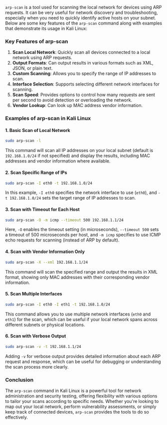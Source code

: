 `arp-scan` is a tool used for scanning the local network for devices using ARP requests. It can be very useful for network discovery and troubleshooting, especially when you need to quickly identify active hosts on your subnet. Below are some key features of the `arp-scan` command along with examples that demonstrate its usage in Kali Linux:

### Key Features of arp-scan

1. **Scan Local Network**: Quickly scan all devices connected to a local network using ARP requests.
2. **Output Formats**: Can output results in various formats such as XML, JSON, or plain text.
3. **Custom Scanning**: Allows you to specify the range of IP addresses to scan.
4. **Interface Selection**: Supports selecting different network interfaces for scanning.
5. **Scan Speed**: Provides options to control how many requests are sent per second to avoid detection or overloading the network.
6. **Vendor Lookup**: Can look up MAC address vendor information.

### Examples of arp-scan in Kali Linux

#### 1. Basic Scan of Local Network
```bash
sudo arp-scan -l
```
This command will scan all IP addresses on your local subnet (default is `192.168.1.0/24` if not specified) and display the results, including MAC addresses and vendor information where available.

#### 2. Scan Specific Range of IPs
```bash
sudo arp-scan -I eth0 -t 192.168.1.0/24
```
In this example, `-I eth0` specifies the network interface to use (`eth0`), and `-t 192.168.1.0/24` sets the target range of IP addresses to scan.

#### 3. Scan with Timeout for Each Host
```bash
sudo arp-scan -O -m icmp --timeout 500 192.168.1.1/24
```
Here, `-O` enables the timeout setting (in microseconds), `--timeout 500` sets a timeout of 500 microseconds per host, and `-m icmp` specifies to use ICMP echo requests for scanning (instead of ARP by default).

#### 4. Scan with Vendor Information Only
```bash
sudo arp-scan -X --xml 192.168.1.1/24
```
This command will scan the specified range and output the results in XML format, showing only MAC addresses with their corresponding vendor information.

#### 5. Scan Multiple Interfaces
```bash
sudo arp-scan -I eth0 -I eth1 -t 192.168.1.0/24
```
This command allows you to use multiple network interfaces (`eth0` and `eth1`) for the scan, which can be useful if your local network spans across different subnets or physical locations.

#### 6. Scan with Verbose Output
```bash
sudo arp-scan -v -t 192.168.1.1/24
```
Adding `-v` for verbose output provides detailed information about each ARP request and response, which can be useful for debugging or understanding the scan process more clearly.

### Conclusion
The `arp-scan` command in Kali Linux is a powerful tool for network administration and security testing, offering flexibility with various options to tailor your scans according to specific needs. Whether you're looking to map out your local network, perform vulnerability assessments, or simply keep track of connected devices, `arp-scan` provides the tools to do so effectively.

